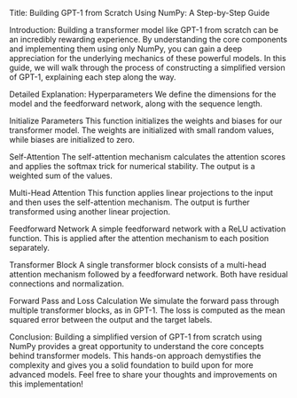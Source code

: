 Title:
Building GPT-1 from Scratch Using NumPy: A Step-by-Step Guide

Introduction:
Building a transformer model like GPT-1 from scratch can be an incredibly rewarding experience. By understanding the core components and implementing them using only NumPy, you can gain a deep appreciation for the underlying mechanics of these powerful models. In this guide, we will walk through the process of constructing a simplified version of GPT-1, explaining each step along the way.

Detailed Explanation:
Hyperparameters
We define the dimensions for the model and the feedforward network, along with the sequence length.

Initialize Parameters
This function initializes the weights and biases for our transformer model. The weights are initialized with small random values, while biases are initialized to zero.

Self-Attention
The self-attention mechanism calculates the attention scores and applies the softmax trick for numerical stability. The output is a weighted sum of the values.

Multi-Head Attention
This function applies linear projections to the input and then uses the self-attention mechanism. The output is further transformed using another linear projection.

Feedforward Network
A simple feedforward network with a ReLU activation function. This is applied after the attention mechanism to each position separately.

Transformer Block
A single transformer block consists of a multi-head attention mechanism followed by a feedforward network. Both have residual connections and normalization.

Forward Pass and Loss Calculation
We simulate the forward pass through multiple transformer blocks, as in GPT-1. The loss is computed as the mean squared error between the output and the target labels.

Conclusion:
Building a simplified version of GPT-1 from scratch using NumPy provides a great opportunity to understand the core concepts behind transformer models. This hands-on approach demystifies the complexity and gives you a solid foundation to build upon for more advanced models. Feel free to share your thoughts and improvements on this implementation!
